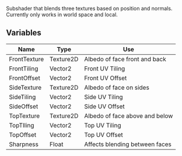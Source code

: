 Subshader that blends three textures based on position and normals. Currently only works in world space and local. 

## Variables
| Name         | Type      | Use                            |
| ------------ | --------- | ------------------------------ |
| FrontTexture | Texture2D | Albedo of face front and back  |
| FrontTiling  | Vector2   | Front UV Tiling                |
| FrontOffset  | Vector2   | Front UV Offset                |
| SideTexture  | Texture2D | Albedo of face on sides        |
| SideTiling   | Vector2   | Side UV Tiling                 |
| SideOffset   | Vector2   | Side UV Offset                 |
| TopTexture   | Texture2D | Albedo of face above and below |
| TopTIling    | Vector2   | Top UV Tiling                  |
| TopOffset    | Vector2   | Top UV Offset                  |
| Sharpness    | Float     | Affects blending between faces |
